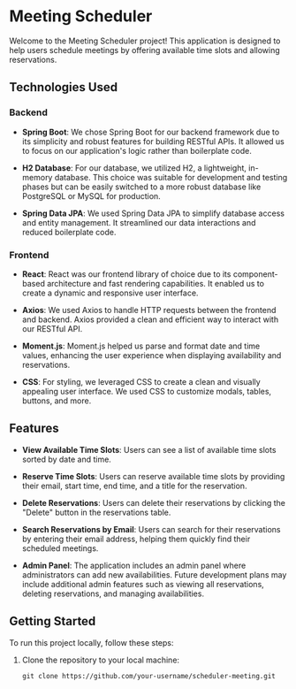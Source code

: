 # Meeting Scheduler

Welcome to the Meeting Scheduler project! This application is designed to help users schedule meetings by offering available time slots and allowing reservations.

## Technologies Used

### Backend

- **Spring Boot**: We chose Spring Boot for our backend framework due to its simplicity and robust features for building RESTful APIs. It allowed us to focus on our application's logic rather than boilerplate code.

- **H2 Database**: For our database, we utilized H2, a lightweight, in-memory database. This choice was suitable for development and testing phases but can be easily switched to a more robust database like PostgreSQL or MySQL for production.

- **Spring Data JPA**: We used Spring Data JPA to simplify database access and entity management. It streamlined our data interactions and reduced boilerplate code.

### Frontend

- **React**: React was our frontend library of choice due to its component-based architecture and fast rendering capabilities. It enabled us to create a dynamic and responsive user interface.

- **Axios**: We used Axios to handle HTTP requests between the frontend and backend. Axios provided a clean and efficient way to interact with our RESTful API.

- **Moment.js**: Moment.js helped us parse and format date and time values, enhancing the user experience when displaying availability and reservations.

- **CSS**: For styling, we leveraged CSS to create a clean and visually appealing user interface. We used CSS to customize modals, tables, buttons, and more.

## Features

- **View Available Time Slots**: Users can see a list of available time slots sorted by date and time.

- **Reserve Time Slots**: Users can reserve available time slots by providing their email, start time, end time, and a title for the reservation.

- **Delete Reservations**: Users can delete their reservations by clicking the "Delete" button in the reservations table.

- **Search Reservations by Email**: Users can search for their reservations by entering their email address, helping them quickly find their scheduled meetings.

- **Admin Panel**: The application includes an admin panel where administrators can add new availabilities. Future development plans may include additional admin features such as viewing all reservations, deleting reservations, and managing availabilities.

## Getting Started

To run this project locally, follow these steps:

1. Clone the repository to your local machine:

   ```shell
   git clone https://github.com/your-username/scheduler-meeting.git
